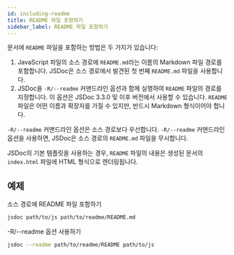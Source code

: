 ```yaml
---
id: including-readme
title: README 파일 포함하기
sidebar_label: README 파일 포함하기
---
```


문서에 `README` 파일을 포함하는 방법은 두 가지가 있습니다:

1.  JavaScript 파일의 소스 경로에 `README.md`라는 이름의 Markdown 파일 경로를 포함합니다. JSDoc은 소스 경로에서 발견된 첫 번째 `README.md` 파일을 사용합니다.
2.  JSDoc을 `-R/--readme` 커맨드라인 옵션과 함께 실행하여 `README` 파일의 경로를 지정합니다. 이 옵션은 JSDoc 3.3.0 및 이후 버전에서 사용할 수 있습니다. `README` 파일은 어떤 이름과 확장자를 가질 수 있지만, 반드시 Markdown 형식이어야 합니다.

`-R/--readme` 커맨드라인 옵션은 소스 경로보다 우선합니다. `-R/--readme` 커맨드라인 옵션을 사용하면, JSDoc은 소스 경로의 `README.md` 파일을 무시합니다.

JSDoc의 기본 템플릿을 사용하는 경우, `README` 파일의 내용은 생성된 문서의 `index.html` 파일에 HTML 형식으로 렌더링됩니다.

## 예제

소스 경로에 README 파일 포함하기

```bash
jsdoc path/to/js path/to/readme/README.md
```

-R/--readme 옵션 사용하기

```bash
jsdoc --readme path/to/readme/README path/to/js
```